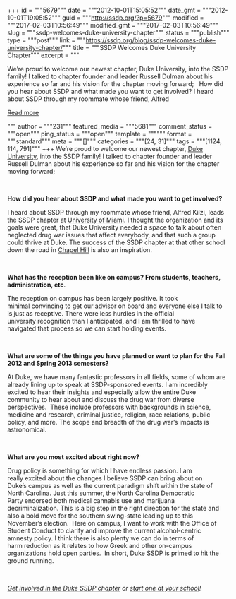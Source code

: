 +++
id = """5679"""
date = """2012-10-01T15:05:52"""
date_gmt = """2012-10-01T19:05:52"""
guid = """http://ssdp.org/?p=5679"""
modified = """2017-02-03T10:56:49"""
modified_gmt = """2017-02-03T10:56:49"""
slug = """ssdp-welcomes-duke-university-chapter"""
status = """publish"""
type = """post"""
link = """https://ssdp.org/blog/ssdp-welcomes-duke-university-chapter/"""
title = """SSDP Welcomes Duke University Chapter"""
excerpt = """<p>We&#8217;re proud to welcome our newest chapter, Duke University, into the SSDP family! I talked to chapter founder and leader Russell Dulman about his experience so far and his vision for the chapter moving forward; &nbsp; How did you hear about SSDP and what made you want to get involved? I heard about SSDP through my roommate whose friend, Alfred</p>
<div class="h10"></div>
<p><a class="more-link2 flat" href="https://ssdp.org/blog/ssdp-welcomes-duke-university-chapter/">Read more</a></p>
"""
author = """231"""
featured_media = """5681"""
comment_status = """open"""
ping_status = """open"""
template = """"""
format = """standard"""
meta = """[]"""
categories = """[24, 31]"""
tags = """[1124, 114, 791]"""
+++
We&#8217;re proud to welcome our newest chapter, <a title="Duke SSDP" href="http://ssdp.org/chapters/mid-atlantic/north-carolina/duke-university/" target="_blank">Duke University</a>, into the SSDP family! I talked to chapter founder and leader Russell Dulman about his experience so far and his vision for the chapter moving forward;



&nbsp;



<strong>How did you hear about SSDP and what made you want to get involved?</strong>



I heard about SSDP through my roommate whose friend, Alfred Kilzi, leads the SSDP chapter at <a title="University of Miami SSDP" href="http://ssdp.org/chapters/southern/florida/university-of-miami/" target="_blank">University of Miami</a>. I thought the organization and its goals were great, that Duke University needed a space to talk about often neglected drug war issues that affect everybody, and that such a group could thrive at Duke. The success of the SSDP chapter at that other school down the road in <a title="UNC Chapel Hill SSDP" href="http://ssdp.org/chapters/mid-atlantic/north-carolina/university-of-north-carolina-chapel-hill-unc-chapel-hill/" target="_blank">Chapel Hill</a> is also an inspiration.

&nbsp;



<strong>What has the reception been like on campus? From students, teachers, administration, etc</strong>.



The reception on campus has been largely positive. It took minimal convincing to get our advisor on board and everyone else I talk to is just as receptive. There were less hurdles in the official university recognition than I anticipated, and I am thrilled to have navigated that process so we can start holding events.

&nbsp;



<strong>What are some of the things you have planned or want to plan for the Fall 2012 and Spring 2013 semesters?</strong>



At Duke, we have many fantastic professors in all fields, some of whom are already lining up to speak at SSDP-sponsored events. I am incredibly excited to hear their insights and especially allow the entire Duke community to hear about and discuss the drug war from diverse perspectives.  These include professors with backgrounds in science, medicine and research, criminal justice, religion, race relations, public policy, and more. The scope and breadth of the drug war’s impacts is astronomical.

&nbsp;



<strong>What are you most excited about right now?</strong>



Drug policy is something for which I have endless passion. I am really excited about the changes I believe SSDP can bring about on Duke’s campus as well as the current paradigm shift within the state of North Carolina. Just this summer, the North Carolina Democratic Party endorsed both medical cannabis use and marijuana decriminalization. This is a big step in the right direction for the state and also a bold move for the southern swing-state leading up to this November’s election.  Here on campus, I want to work with the Office of Student Conduct to clarify and improve the current alcohol-centric amnesty policy. I think there is also plenty we can do in terms of harm reduction as it relates to how Greek and other on-campus organizations hold open parties.  In short, Duke SSDP is primed to hit the ground running.



&nbsp;



<em><a title="Duke SSDP" href="http://ssdp.org/chapters/mid-atlantic/north-carolina/duke-university/" target="_blank">Get involved in the Duke SSDP chapter</a> or <a title="Start an SSDP chapter" href="http://ssdp.org/chapters/start/" target="_blank">start one at your school</a>!</em>

